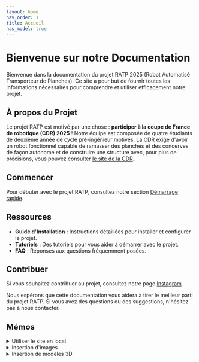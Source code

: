 ```yaml
---
layout: home
nav_order: 1
title: Accueil
has_model: true
---
```


# Bienvenue sur notre Documentation

Bienvenue dans la documentation du projet RATP 2025 (Robot Automatisé Transporteur de Planches). Ce site a pour but de fournir toutes les informations nécessaires pour comprendre et utiliser efficacement notre projet.

## À propos du Projet

Le projet RATP est motivé par une chose : **participer à la coupe de France de robotique (CDR) 2025** ! Notre équipe est composée de quatre étudiants de deuxième année de cycle pré-ingénieur motivés. La CDR exige d'avoir un robot fonctionnel capable de ramasser des planches et des concerves de façon autonome et de construire une structure avec, pour plus de précisions, vous pouvez consulter [le site de la CDR](https://www.coupederobotique.fr/). 

## Commencer
Pour débuter avec le projet RATP, consultez notre section [Démarrage rapide](/404).

## Ressources

- **Guide d'Installation** : Instructions détaillées pour installer et configurer le projet.
- **Tutoriels** : Des tutoriels pour vous aider à démarrer avec le projet.
- **FAQ** : Réponses aux questions fréquemment posées.

## Contribuer

Si vous souhaitez contribuer au projet, consultez notre page [Instagram](https://www.instagram.com/equipe_ratp/?utm_source=ig_web_button_share_sheet&igshid=OGQ5ZDc2ODk2ZA==).

Nous espérons que cette documentation vous aidera à tirer le meilleur parti du projet RATP. Si vous avez des questions ou des suggestions, n'hésitez pas à nous contacter.

## Mémos

<details markdown="block">
<summary>Utiliser le site en local</summary>

### Prérequis

- [git](https://git-scm.com/)
- [Ruby](https://www.ruby-lang.org/fr/)
- [make](https://www.gnu.org/software/make/manual/make.html) _(optionnel)_

### Exécution

1. Cloner le répertoire git localement
```sh
git clone https://github.com/Unimakers/CDR-2025-I3-RATP.git && cd CDR-2025-I3-RATP
```

2. Installer les dépendances à l'aide de bundler
```sh
cd docs # On se place dans le répertoire contenant le fichier Gemfile
bundle install
```

3. Exécuter le site
```sh
bundle exec jekyll serve
```

4. Ouvrer le navigateur web à l'adresse [http://localhost:4000](http://localhost:4000)

Les modifications apportées aux fichiers markdown prendrons automatiquement effet après sauvegarde de ces derniers et rafraichissement de la page.

_Alternativement_, il est possible d'utiliser `make` pour éviter l'utilisation de ces commandes :

```sh
make setup # Installe les dépendances
make run # Ou simplement make : Lance le site
```
_OU_
```sh
make firstrun
```

Une fois le site lancé, bundle, jekyll et gems génèrent des dossiers et fichiers qui peuvent nuire à la clareté de l'édition. Pour les supprimer facilement, il est possible d'utiliser la commande `make clean` lorsque le site n'est pas en fonctionnement.

</details>


<details markdown="block">
<summary>Insertion d'images</summary>

Pour insérer une image, l'ajouter dans le répertoire `assets` contenu dans `docs` puis créer un chemin semblable à celui de la page courrante.

__Exemple :__

- Si le document édité est `Robot/Programmation/index.md`, le chemin vers l'image pourra être `../../assets/Robot/Programmation/index/image.png`.

- Le chemin d'accès à l'image peut être relatif, le répertoire `docs/` est considéré comme étant la racine. Si le document édité se trouve dans un/des sous répertoire(s) de `docs/`, le chemin d'accès relatif à l'image comportera autant de retour de dossier que de sous dossiers dans lesquels se trouve le document :
    
    - Accès images depuis `docs/` : `assets/{folder_name}/*.png` où `{folder_name}` devra être remplacé par le nom du document. Celui-ci étant index, les images se trouveront dans `assets/index/`. `docs/` est la racine donc le chemin d'accès relatif aux images ne comporte pas de retour de dossier.

    - Accès images dans `docs/Robot/` : `../assets/Robot/{folder_name}/*.png`. `Robot/` est un répertoire de `docs` donc le chemin d'accès relatif à l'image comportera un retour de dossier.

    - Accès images dans `docs/Robot/Programmation/` : `../../assets/Robot/Programmation/*.png`. `Programmation/` est un sous répertoire de `docs` donc le chemin d'accès relatif à l'image comportera deux retours de dossier.

    - ...

- Le chemin d'accès à l'image peut être aussi absolu en utilisant la variable `site.baseurl` comme suit : 
<img src="{{ site.baseurl }}/assets/index/baseurl.png" title="Variable baseurl" width="50%" /> .
Le principe de cette méthode est de garder le chemin vers l'image quelque soit l'emplacement du document markdown.

Les balises html de l'image inserée ci-après :
```markdown
Lorem ipsum dolor sit amet, consectetur adipiscing elit, sed do eiusmod tempor incididunt ut labore et dolore magna aliqua.

<img src="assets/index/exemple.png" title="Image d'exemple" width="100%" />

Ut enim ad minim veniam, quis nostrud exercitation ullamco laboris nisi ut aliquip ex ea commodo consequat.
```

<img src="assets/index/exemple.png" title="Image d'exemple" width="100%" />
{: .text-center }

Ces balises pourront être suivie de `{: .text-center }` sur la ligne suivante pour centrer l'image comme suit :

```markdown
Lorem ipsum dolor sit amet, consectetur adipiscing elit, sed do eiusmod tempor incididunt ut labore et dolore magna aliqua.

<img src="assets/index/exemple.png" title="Image d'exemple" width="100%" />
{: .text-center }

Ut enim ad minim veniam, quis nostrud exercitation ullamco laboris nisi ut aliquip ex ea commodo consequat.
```

</details>


<details markdown="block">
<summary>Insertion de modèles 3D</summary>

Pour ajouter un modèle 3D à la page, suivre la même démarche que pour une image. Le format **gltf** est supporté.

{: .warning }
Penser à ajouter le paramètre `has_model: true` dans l'entête du document markdown autrement, le modèle ne s'affichera pas !

Les balises html du modèle inseré ci-après :
```markdown
--- <!-- Entête yaml en début de document -->
layout: default
nav_order: 1
title: Exemple
has_model: true
---

<model-viewer title="Servo" src="assets/index/SG90.gltf" shadow-intensity="1" camera-controls touch-action="pan-y" ></model-viewer>
```

<model-viewer title="Servo" src="assets/index/SG90.gltf" shadow-intensity="1" camera-controls touch-action="pan-y" ></model-viewer>

La taille du cadre sur la page est défini en CSS dans le fichier `_layout/default.html:13-19`. Pour l'ajuster, les paramètres peuvent être écrasés en les ajoutant avant la balise `<model-viewer>` comme suit :

```markdown
<style>
    model-viewer {
        width: 30vw;
        height: 30vw;
    }
</style>
<model-viewer title="Servo" src="assets/index/SG90.gltf" shadow-intensity="1" camera-controls touch-action="pan-y" ></model-viewer>
```

Les options utilisées dans `model-viewer`: 

- `shadow-intensity="i"` comme son nom l'indique sert à ajuster l'intensité de l'ombre du modèle.
- `camera-controls` permet d'activer l'intéraction par l'utilisateur.
- `touch-action="pan-y|pan-x|none"` dicte l'intéraction tactile par l'utilisateur.

Toutes les options disponibles sont listées et expliquées sur le site [model-viewer](https://modelviewer.dev/docs/index.html) au besoin.

</details>